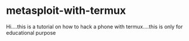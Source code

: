 # metasploit-with-termux
Hi....this is a tutorial on how to hack a phone with termux....this is only for educational purpose
